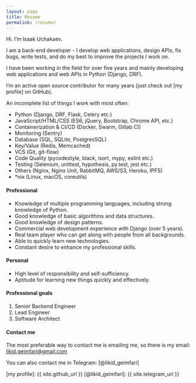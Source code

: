 ```yaml
---
layout: page
title: Resume
permalink: /resume/
---
```


Hi. I’m Isaak Uchakaev.

I am a back-end developer - I develop web applications, design APIs, fix bugs, write tests, 
and do my best to improve the projects I work on.

I have been working in the field for over five years and mainly developing web applications and 
web APIs in Python (Django, DRF).

I’m an active open source contributor for many years (just check out [my profile] on GitHub).

An incomplete list of things I work with most often:

* Python (Django, DRF, Flask, Celery etc.)
* JavaScript/HTML/CSS (ES6, jQuery, Bootstrap, Chrome API, etc.)
* Containerization & CI/CD (Docker, Swarm, Gitlab CI)
* Monitoring (Sentry)
* Database (SQL, SQLite, PostgresSQL)
* Key/Value (Redis, Memcached)
* VCS (Git, git-flow)
* Code Quality (pycodestyle, black, isort, mypy, eslint etc.)
* Testing (Selenium, unittest, hypothesis, py.test, jest etc.)
* Others (Nginx, Nginx Unit, RabbitMQ, AWS/S3, Heroku, IPFS)
* *nix (Linux, macOS, coreutils)

#### Professional

* Knowledge of multiple programming languages, including strong knowledge of Python.
* Good knowledge of basic algorithms and data structures.
* Good knowledge of design patterns.
* Commercial web development experience with Django (over 5 years).
* Real team player who can get along with people from all backgrounds.
* Able to quickly learn new technologies.
* Constant desire to enhance my professional skills.

#### Personal

* High level of responsibility and self-sufficiency.
* Aptitude for learning new things quickly and effectively.

#### Professional goals 

1. Senior Backend Engineer
2. Lead Engineer
3. Software Architect

#### Contact me

The most preferable way to contact me is emailing me, so there is my
email: <a href="mailto:likid.geimfari@gmail.com">likid.geimfari@gmail.com</a>

You can also contact me in Telegram: [@likid_geimfari]

[my profile]: {{ site.github_url }}
[@likid_geimfari]: {{ site.telegram_url }}
